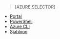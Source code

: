 > [AZURE.SELECTOR]
- [Portal](load-balancer-get-started-internet-portal.md)
- [PowerShell](load-balancer-get-started-internet-arm-ps.md)
- [Azure CLI](load-balancer-get-started-internet-arm-cli.md)
- [Sjabloon](load-balancer-get-started-internet-arm-template.md)
